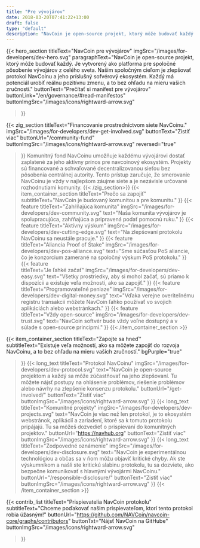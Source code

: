 ```yaml
---
title: "Pre vývojárov"
date: 2018-03-20T07:41:22+13:00
draft: false
type: "default"
description: "NavCoin je open-source projekt, ktorý môže budovať každý. Je vytvorený ako platforma pre spoločné pôsobenie vývojárov z celého sveta."
---
```

<script src="https://ajax.googleapis.com/ajax/libs/jquery/3.3.1/jquery.min.js"></script>
{{< hero_section
titleText="NavCoin pre vývojárov"
imgSrc="/images/for-developers/dev-hero.svg"
paragraphText="NavCoin je open-source projekt, ktorý môže budovať každý. Je vytvorený ako platforma pre spoločné pôsobenie vývojárov z celého sveta. Našim spoločným cieľom je zlepšovať protokol NavCoinu a jeho príslušný sofvérový ekosystém. Každý má potenciál urobiť reálnu pozitívnu zmenu, a to bez ohľadu na mieru vašich zručností."
buttonText="Prečítať si manifest pre vývojárov"
buttonLink="/en/governance/#read-manifestos"
buttonImgSrc="/images/icons/rightward-arrow.svg"

>}}

{{< zig_section
titleText="Financovanie prostredníctvom siete NavCoinu."
imgSrc="/images/for-developers/dev-get-involved.svg"
buttonText="Zistiť viac"
buttonUrl="/community-fund"
buttonImgSrc="/images/icons/rightward-arrow.svg"
reversed="true"

>}}
>Komunitný fond NavCoinu umožňuje každému vývojárovi dostať zaplatené za jeho aktívny prínos pre navcoinový ekosystém. Projekty sú financované a schvaľované decentralizovanou sieťou bez pôsobenia centrálnej autority. Tento prístup zaručuje, že smerovanie NavCoinu je vždy v najlepšom záujme siete a je nezávisle určované rozhodnutiami komunity.
>{{< /zig_section>}}
>{{< item_container_section 
>    titleText="Prečo sa zapojiť"
>    subtitleText="NavCoin je budovaný komunitou a pre komunitu."
>}}
>    {{< feature 
>        titleText="Zahŕňajúca komunita"
>        imgSrc="/images/for-developers/dev-community.svg"
>        text="Naša komunita vývojárov je spolupracujúca, zahŕňajúca a pripravená podať pomocnú ruku."
>}}
>    {{< feature 
>        titleText="Aktívny výskum"
>        imgSrc="/images/for-developers/dev-cutting-edge.svg"
>        text="Na zlepšovaní protokolu NavCoinu sa neustále pracuje."
>}}
>    {{< feature                 
>        titleText="Aliancia Proof of Stake"
>        imgSrc="/images/for-developers/dev-pos-alliance.svg"
>        text="Sme súčasťou PoS aliancie, čo je konzorcium zamerané na spoločný výskum PoS protokolu."
>}}
>    {{< feature                 
>        titleText="Je ľahké začať"
>        imgSrc="/images/for-developers/dev-easy.svg"
>        text="Všetky prostriedky, aby si mohol začať, sú priamo k dispozícii a existuje veľa možností, ako sa zapojiť."
>}}
>    {{< feature                 
>        titleText="Programovateľné peniaze"
>        imgSrc="/images/for-developers/dev-digital-money.svg"
>        text="Vďaka verejne overiteľnému registru transakcií môžete NavCoin ľahko používať vo svojich aplikáciách alebo webstránkach."
>}}
>    {{< feature                 
>        titleText="Vždy open-source"
>        imgSrc="/images/for-developers/dev-trust.svg"
>        text="NavCoin softvér bude vždy voľne dostupný a v súlade s open-source princípmi."
>}}
>{{< /item_container_section >}}

{{< item_container_section 
    titleText="Zapojte sa hneď"
    subtitleText="Existuje veľa možností, ako sa môžete zapojiť do rozvoja NavCoinu, a to bez ohľadu na mieru vašich zručností."
    bgPurple="true"

>}}
>    {{< long_text 
>        titleText="Protokol NavCoinu"
>        imgSrc="/images/for-developers/dev-protocol.svg"
>        text="NavCoin je open-source projektom a každý sa môže zúčastňovať na jeho zlepšovaní. Tu môžete nájsť postupy na ohlásenie problémov, riešenie problémov alebo návrhy na zlepšenie konsenzu protokolu."
>        buttonUrl="/get-involved/"
>        buttonText="Zistiť viac"
>        buttonImgSrc="/images/icons/rightward-arrow.svg"
>}}
>    {{< long_text 
>        titleText="Komunitné projekty"
>        imgSrc="/images/for-developers/dev-projects.svg"
>        text="NavCoin je viac než len protokol, je to ekosystém webstránok, aplikácií a zariadení, ktoré sa k tomuto protokolu pripájajú. Tu sa môžeš dozvedieť o prispievaní do komunitných projektov."
>        buttonUrl="https://navhub.org"
>        buttonText="Zistiť viac"
>        buttonImgSrc="/images/icons/rightward-arrow.svg"
>}}
>    {{< long_text 
>        titleText="Zodpovedné oznámenie"
>        imgSrc="/images/for-developers/dev-disclosure.svg"
>        text="NavCoin je experimentálnou technológiou a občas sa v ňom môžu objaviť kritické chyby. Ak ste výskumníkom a našli ste kritickú slabinu protokolu, tu sa dozviete, ako bezpečne komunikovať s hlavnými vývojármi NavCoinu."
>        buttonUrl="/responsible-disclosure/"
>        buttonText="Zistiť viac"
>        buttonImgSrc="/images/icons/rightward-arrow.svg"
>}}
>{{< /item_container_section >}}

{{< contrib_list
    titleText="Prispievatelia NavCoin protokolu"
    subtitleText="Chceme poďakovať našim prispievateľom, ktorí tento protokol robia úžasným!"
    buttonUrl="https://github.com/NAVCoin/navcoin-core/graphs/contributors"
    buttonTxt="Nájsť NavCoin na GitHube"
    buttonImgSrc="/images/icons/rightward-arrow.svg"

>}}
<script>
$("a[href^='#']").click(function(e) {
	e.preventDefault();

	var position = $($(this).attr("href")).offset().top;
	
	$("body, html").animate({
		scrollTop: position
	} /* speed */ );
});
</script>